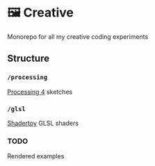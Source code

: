 # 🖼️ Creative

Monorepo for all my creative coding experiments

## Structure
### `/processing`
[Processing 4](https://processing.org/) sketches

### `/glsl`
[Shadertoy](https://www.shadertoy.com/) GLSL shaders

### TODO
Rendered examples
